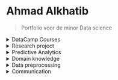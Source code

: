 # Ahmad Alkhatib

> Portfolio voor de minor Data science
<details><summary>DataCamp Courses</summary>
<p>
<br />
• Ik heb 93.75% van de DataCamp Courses afgemaakt.<br />
 
![image](https://user-images.githubusercontent.com/71191328/214381802-5e15438b-ce79-4e30-966f-b117a879b4b1.png)<br />
 
![image](https://user-images.githubusercontent.com/71191328/214381693-04ba09f5-dbf3-4ca5-92c5-8087c9534d1d.png)<br />
 
</p>
</details>

<details><summary>Research project</summary>
<p>

## Task definition
<br />
Het doel van dit project, uitgevoerd voor Cofano Software Solutions, is om de processen bij containerterminals te optimaliseren door het verkorten van de tijd dat schepen aan de kade liggen voor het in- en uitladen van containers. Dit moet geautomatiseerd worden en het onderzoek zal zich richten op het vinden van een optimale aanpak om deze uitdaging aan te pakken. Dit is belangrijk voor de efficiëntie van containeroverslag in de haven en voor het verminderen van kosten.<br />
<br />
In het begin van het project hebben mijn groepsleden en ik een hoofdvraag en deelvragen opgesteld, die de richtlijn vormen voor ons onderzoek. De hoofdvraag luidt: <br />
Hoe kan ervoor gezorgd worden dat containers op de kade op een efficiënte manier opgestapeld kunnen worden, zodat de afnemer van de containers hier makkelijk bij kan.<br /> 
<br /> 
Dit zijn de geformuleerde deelvragen:
 <br />
•	Hoe ziet de lay-out van de desbetreffende kade eruit? <br />
•	Welke reinforcement learning modellen en methodes zijn relevant om dit optimalisatieprobleem aan te pakken? <br />
<br />
Tijdens het project heb ik ook individuele taken uitgevoerd. Een van de taken die ik in het begin van het project heb uitgevoerd is het literatuuronderzoek naar reinforcement learning. Ik heb onderzoek gedaan naar wat reinforcement learning is en hoe wij het kunnen toepassen binnen ons project. De resultaten van dit onderzoek zijn uiteindelijk in ons onderzoek verwerkt. Uiteindelijk heb ik een alternatieve implementatie van reinforcement learning gecodeerd.
 Dit is terug te lezen via de onderstaande link: 

 [Containers](https://github.com/AhmadJ98/ahmad.alkhatib/blob/main/Containers.pdf)
<br />
Extra uitleg over de geïmplementeerde reinforcement learning model is te vinden onder Predictive Analytics subject.
 
 
 
## Evaluation:
<br />
Uiteindelijk is gefocust op een Reinforcement learning model als oplossing voor ons probleem. Hoewel we ook een lineair programmeer model hebben geprobeerd, heb ik mij hier niet verder mee bezig gehouden omdat ik geen expertise heb in het lineair programmeren. Maar dankzij deze experimenten heb ik een dieper begrip verkregen van hoe Reinforcement learning werkt en hoe we het konden toepassen op ons specifieke geval. Dit heeft ons geholpen bij het maken van een betere keuze voor de oplossing van ons probleem.
 
Wat ging er goed tijdens het project: De wekelijkse gespreken waren erg informatief, de docenten gaven veel informatie die hulpvol waren tijdens het opstarten van het project. Ook tijdens het project was het hulpvol om feedback te krijgen, zodat we weten of we in de goede richting waren of er verbeteringen waren. 
Wat ging er fout of kon beter?
Het was een choatische start van het project binnen de groep. Een aantal groepsleden hadden tentames en waren hierdoor afwezig tijdens sommige lessen. Hierdoor ging het communiceren lastiger. Ook was een groepsgenoot gestopt, dit zorgde voor veranderingen in de planning. In de toekomst moet rekening worden gehouden dat er onverwachtte veranderingen in de planning kunnen plaatsvinden. Door duidelijke communicatie binnen de groep is de aanwezigheid van de groepsleden bekend en kan hier rekening mee worden gehouden. 
 


 


## Conclusions: 
 <br />
In dit project is gekeken naar manieren om containers op een efficiënte manier op te stapelen op een kade, zodat de afnemer van de containers hier gemakkelijk bij kan. Door het probleemdomein in kaart te brengen, bleek dat de huidige containerplaatsing op een kade handmatig verloopt, wat tijd en geld kost. Door gebruik te maken van Reinforcement Learning (RL) en twee verschillende agents (PPO en A2C) die interacties voerden met een environment, kwam de PPO-agent als de beste naar voren. Door de PPO-agent te trainen met optimale waarden en hyperparameters, is er een efficiënte containerplaatsing ontstaan, waarbij rekening wordt gehouden met de bestemming van aangrenzende containers. Dit is een grote doorbraak voor de logistieke sector en een goed voorbeeld van hoe technologie/AI de internationale handel bevordert.
 
## Planning:
<br />
Als groep hebben we afgesproken om een planning te maken en te werken met Scrum methodologie. Hierbij maakten we gebruik van een tool genaamd Trello waar we alle taken bijhouden, de verantwoordelijken aangeven en de deadlines noteren. We hebben alles ook kunnen indelen in afgeronde taken en werk in uitvoering.<br />
<br />
 
Hieronder zijn mijn uitgevoerde scrumtickets van het project containers te zien: <br />
 
![image](https://user-images.githubusercontent.com/71191328/216038022-38edb762-8756-4c1b-ab91-f34936838c2f.png)
![image](https://user-images.githubusercontent.com/71191328/216038401-2ed5201d-67e4-4770-9781-fc9c37ae51c1.png)
![image](https://user-images.githubusercontent.com/71191328/216038542-2650c391-42b8-4352-a448-dbe0370fb05d.png)

<br />
 
Verder hebben we ons gehouden aan de volgende planning:<br />
 <br />
 • Elke maandag om 11:00 bespreken we met docent Karin de Smidt. <br />
 • Op vrijdag om 10:00 in Delft hebben we begeleidingsgesprekken met docenten Tony Andrioli en Jeroen Vuurens waar we al onze vragen kunnen stellen die we niet konden beantwoorden tijdens de week. <br />
 • Als groep hebben we afgesproken om op wisselende dagen via Teams te communiceren, aangezien we andere verplichtingen hadden. <br />
 
 
</p>
</details>

<details><summary>Predictive Analytics</summary>
<p>
<br />
 
## Selecting a Model: <br />
Q-Learning is een geschikt model voor dit onderzoek omdat het een soort van "reinforcement learning" (RL) is, wat betekent dat het algoritme leert door het nemen van acties en het ontvangen van beloningen. In dit specifieke geval is het doel om de optimale route te vinden tussen twee locaties in een doolhof, dus het algoritme moet leren welke acties (overgangen naar naburige locaties) leiden tot de grootste beloning (snelste route naar de eindlocatie). Q-Learning is een geschikte methode voor dit soort problemen omdat het een "tabular" algoritme is, wat betekent dat het de Q-waarden bijhoudt voor elke staat-actie-combinatie en deze gebruikt om de volgende actie te kiezen. Het is ook een geschikte methode omdat het geen voorafgaande kennis vereist over de omgeving waarin het algoritme zich bevindt (in dit geval het doolhof), het algoritme kan dus leren door middel van exploratie.<br />
 
## Configuring a Mode: <br />
Er worden enkele parameters gedefinieerd voor het algoritme, zoals de "discount factor" (gamma) en de "learning rate" (alpha).<br />
 
## Training a model: <br />
Het Q-Learning algoritme wordt getraind door middel van een proces waarbij een willekeurige staat wordt geselecteerd en een willekeurige actie wordt genomen (in dit geval een overgang naar een naburige locatie in het terminal), waarna de Q-waarde voor die staat-actie-combinatie wordt bijgewerkt. Dit wordt herhaald voor een bepaald aantal iteraties (1000 in dit geval).
<br />
## Evaluating a model: <br />
 
De Q-waarden worden gebruikt om de optimale route te bepalen van de startlocatie naar de eindlocatie door steeds naar de staat te gaan met de hoogste Q-waarde.
<br />

## Visualizing the outcome of a model (explanatory): <br />
Er wordt geen expliciete visualisatie gegeven, maar de optimale route wordt weergegeven als een lijst met locaties.<br />
<br />
Hieronder is een PDF bestaand van de code.<br />
[Containers](https://github.com/AhmadJ98/ahmad.alkhatib/blob/main/Containers.pdf)<br /> 
</p>
</details>

<details><summary>Domain knowledge</summary>
<p>

## Introduction of the subject field

### Data science cursus:
<br />
Data Science is een multidisciplinair veld dat zich richt op het verkrijgen van inzicht en kennis uit gegevens. Het omvat verschillende stappen zoals het verzamelen, opschonen, analyseren en visualiseren van gegevens. Met behulp van methoden uit de statistiek, wiskunde, informatica en machine learning, ontdekken data wetenschappers patronen in de gegevens en maken zij voorspellingen.
Data Science wordt vaak toegepast in verschillende industrieën, zoals financiën, gezondheidszorg, marketing en retail om beslissingen te nemen gebaseerd op data. In de financiële sector wordt bijvoorbeeld gebruik gemaakt van data science om fraude te detecteren en risico's te bepalen. In de gezondheidszorg wordt data science ingezet om patiëntendossiers te analyseren en zo behandelingsopties te bepalen. In marketing en retail worden klantprofielen opgebouwd en voorspellingen gedaan over klantgedrag.<br />
<br />
Data Science is een snel groeiend veld en wordt vaak beschouwd als een van de belangrijkste vaardigheden voor de toekomst van werk. Er zijn steeds meer organisaties die grote hoeveelheden gegevens verzamelen, zoals sociale media, sensoren en internet-verbonden apparaten. Deze gegevens moeten worden geanalyseerd en geïnterpreteerd om waardevolle inzichten te verkrijgen.<br />
 <br />
Een data scientist is vaak verantwoordelijk voor het bedenken van de juiste vragen, het verzamelen en opschonen van gegevens, het bouwen van modellen en het communiceren van resultaten. Het vereist vaak een combinatie van vaardigheden in statistiek, programmeren, communicatie en domain-kennis. Veel data wetenschappers hebben een achtergrond in wiskunde, informatica of statistiek, maar er zijn ook steeds meer professionals die een overstap maken naar data science vanuit andere achtergronden zoals economie, natuurkunde, of zelfs filosofie.<br />
<br />
In samenvatting, Data Science is een veld dat zich richt op het verkrijgen van inzicht en kennis uit gegevens door middel van het verzamelen, opschonen, analyseren en visualiseren van gegevens met behulp van methoden uit de statistiek, wiskunde, informatica en machine learning. Het wordt veelvuldig toegepast in verschillende industrieën, zoals financiën, gezondheidszorg, marketing en retail, om beslissingen te nemen gebaseerd op data. Het is een snel groeiend veld en wordt vaak beschouwd als een van de belangrijkste vaardigheden voor de toekomst van het werk. Data wetenschappers hebben vaak een achtergrond in wiskunde, informatica of statistiek, maar er zijn ook steeds meer professionals die een overstap maken naar data science vanuit andere achtergronden, zoals economie of natuurkunde.
<br />
 <br />
 
### Het project:
<br />
In de logistieke wereld is de scheepvaart een cruciale sector. Goederen worden eerst in containers geladen en vervolgens naar een terminal vervoerd, waar ze op een containerschip gezet worden. Voordat de containers op het schip geplaatst worden, staan ze eerst op de container yard van de terminal. Hier worden de containers die meegaan met het schip, met behulp van een reachstacker op het schip gezet.

Het doel is om de containers zo efficiënt mogelijk te plaatsen en op te stapelen, zodat er zo min mogelijk stappen nodig zijn om de containers op elk schip te laden. Dit bespaart tijd en geld, en vermindert vertragingen. Cofano wil onderzoeken welke methode(s) geschikt zijn om het container stacking probleem op te lossen en het container stacken te automatiseren. Eén van de oplossingsrichtingen is om het probleem als een optimalisatieprobleem te formuleren, bestaande uit decision variables, objective function en constraints, en vervolgens een heuristiek toe te passen. Het is interessant om meerdere heuristieken toe te passen en deze met elkaar te vergelijken op basis van hun resultaten.
 
<br />

## Literature research:
Ik heb tijdens het project gezocht naar literatuur om begrip te krijgen over hoe machine learning-modellen werken en om oplossingen te vinden die voorspellende modellen opleveren.<br />
<br />
https://www.ibm.com/topics/machine-learning<br />
https://en.wikipedia.org/wiki/Machine_learning<br />
https://www.sap.com/insights/what-is-machine-learning.html<br />
https://www.geeksforgeeks.org/what-is-reinforcement-learning/<br />
https://en.wikipedia.org/wiki/Reinforcement_learning<br />
https://www.ifaamas.org/Proceedings/aamas2019/pdfs/p2250.pdf<br />
https://www.geeksforgeeks.org/ml-reinforcement-learning-algorithm-python-implementation-using-q-learning/?ref=rp<br />


## Explanation of Terminology, jargon and definitions:<br />
 
Data science is een interdisciplinaire veld dat zich richt op het verzamelen, analyseren en interpreteren van grote hoeveelheden gegevens (big data) met behulp van methoden uit de statistiek, wiskunde, informatica en andere gerelateerde velden. Hieronder worden enkele belangrijke termen, jargon en definities behandeld die vaak worden gebruikt in de context van data science.<br />


• Big data: Dit verwijst naar zeer grote hoeveelheden gegevens die te groot zijn om te worden verwerkt of opgeslagen door traditionele databases of software.<br />


• Machine learning: Dit is een subveld van kunstmatige intelligentie waarbij computerprogramma's in staat zijn om van gegevens te leren zonder expliciet geprogrammeerd te worden.<br />


• Data mining: Dit is het proces van het ontdekken van patronen en kennis in grote hoeveelheden gegevens.<br />


• Data warehousing: Dit is het proces van het opslaan van grote hoeveelheden gegevens in een centrale database voor analyse en rapportage.<br />


• Data visualization: Dit is het proces van het weergeven van gegevens in een visueel aantrekkelijke manier, zoals grafieken of kaarten.<br />


• Data cleansing: Dit is het proces van het verwijderen of corrigeren van fouten of inconsistenties in de gegevens.<br />


• Data modeling: Dit is het proces van het creëren van een logisch en fysiek model van de gegevens voor gebruik in een database of andere gegevensopslag.<br />


• Natural Language Processing (NLP): Dit is een subveld van kunstmatige intelligentie dat zich richt op het verwerken van menselijke taal door computers.<br />


• Predictive modeling: Dit is het proces van het maken van voorspellingen over toekomstige gebeurtenissen op basis van historische gegevens.<br />


• Data governance: Dit is het proces van het beheren van gegevens op een manier die voldoet aan de eisen van de organisatie en de wetgeving.<br />

• Machine learning is een belangrijk onderdeel van data science en wordt vaak gebruikt voor het analyseren van grote hoeveelheden gegevens. Het is een proces waarbij computers in staat zijn om van gegevens te leren zonder expliciet geprogrammeerd te worden. Dit kan worden gedaan door het gebruik van algoritmen die in staat zijn om patronen en relaties in de gegevens te ontdekken. Er zijn verschillende soorten machine learning, waaronder supervised learning, unsupervised learning en reinforcement learning.<br />

• Supervised learning is waarbij de computers leert met behulp van gegevens met bekende output (gelabeled data) zoals bijvoorbeeld bij het klassificeren van beelden.
• Unsupervised learning is waarbij de computer geen gekende output heeft en zelf patronen probeert te ontdekken zoals bijvoorbeeld bij het ontdekken van clusters in gegevens. <br />

• Reinforcement learning is een vorm van machine learning waarbij de computer leert door feedback te krijgen op zijn acties. Machine learning-modellen worden vaak gebruikt in toepassingen zoals voorspellingen, automatisch classificeren, beeldherkenning en natuurlijke taalverwerking.<br />


• Overfitting: Dit gebeurt wanneer een model te complex is en zich te nauwkeurig aanpast aan de training gegevens, waardoor het slecht presteert op onbekende gegevens (test gegevens). Het model leert de ruis (noise) in de training gegevens, in plaats van de echte relaties tussen de features en de output. Dit leidt tot een hoge nauwkeurigheid op de training gegevens en een slechte prestatie op de testgegevens.<br />


• Underfitting: Dit gebeurt wanneer een model te simpel is en niet in staat is om de complexiteit van de gegevens te captureren. Dit leidt tot een slechte prestatie zowel op de training gegevens als op de testgegevens.<br />

 
</p>
</details>
<details><summary>Data preprocessing</summary>
<p>
 
## Data exploration: <br />
![image](https://user-images.githubusercontent.com/71191328/214367107-943fbc35-ce69-4fd6-ad02-b3ea8eacaada.png)<br />
![image](https://user-images.githubusercontent.com/71191328/214367496-b0598d12-e556-4b54-b875-2b0a687fc39d.png)<br />

## Data cleansing: <br />
![image](https://user-images.githubusercontent.com/71191328/214369685-a8245bb9-1b23-4163-9f76-858ae78666df.png)<br />
![image](https://user-images.githubusercontent.com/71191328/214369850-c2ee7dbc-05e9-40aa-8dd7-1602aa8a7110.png)<br />

## Data preparation: <br />
![image](https://user-images.githubusercontent.com/71191328/214370088-2eddaaf1-19e5-46a5-8c9f-b3619f5c6167.png)<br />
![image](https://user-images.githubusercontent.com/71191328/214370212-4ef59551-4d5f-4e0f-86f0-ab2134487661.png)<br />



## Data visualization: <br />
![image](https://user-images.githubusercontent.com/71191328/214376585-ca17fb0f-4173-4a3d-93ed-3200569e1778.png)<br />
![image](https://user-images.githubusercontent.com/71191328/214376687-d76f92ca-3c49-4412-8127-15c97be171e7.png)<br />

 
</p>
</details>
 
<details><summary> Communication</summary>
<p>
 
## Presentations:
[Externe presentatie week 14 groep 4](https://github.com/AhmadJ98/ahmad.alkhatib/blob/main/Externe%20presentatie%20week%2014%20groep%204.pptx)<br />
[Interne presentatie week 10 groep 4](https://github.com/AhmadJ98/ahmad.alkhatib/blob/main/Interne%20presentatie%20week%2010%20groep%204.pptx)<br />


## Writing paper:
<br />
• Voor het eerste project (Food Boost) heb ik de onderstaande documenten geschreven voor onze research paper:<br />
 
[IJzer](https://github.com/AhmadJ98/ahmad.alkhatib/blob/main/IJzer.docx)<br />
[VitamineB12](https://github.com/AhmadJ98/ahmad.alkhatib/blob/main/Vitamine%20B12.docx)<br />
 
• Voor het tweede project (Container) heb ik de discussie onderdeel geschreven.
 </p>
</details>

